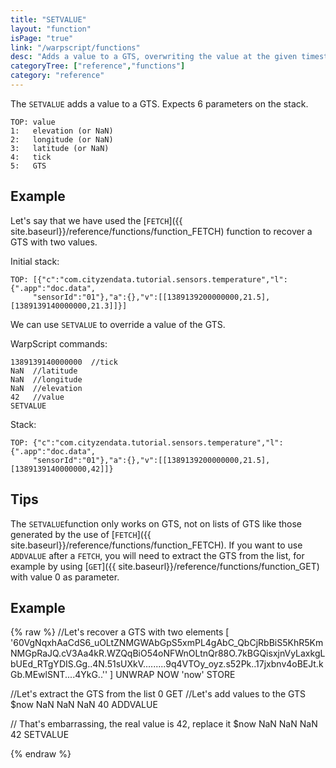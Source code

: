 ```yaml
---
title: "SETVALUE"
layout: "function"
isPage: "true"
link: "/warpscript/functions"
desc: "Adds a value to a GTS, overwriting the value at the given timestamp."
categoryTree: ["reference","functions"]
category: "reference"
---
```



The `SETVALUE` adds a value to a GTS. Expects 6 parameters on the stack.

    TOP: value
    1:   elevation (or NaN)
    2:   longitude (or NaN)
    3:   latitude (or NaN)
    4:   tick
    5:   GTS

## Example ##

Let's say that we have used the [`FETCH`]({{ site.baseurl}}/reference/functions/function_FETCH) function to recover a GTS with two values.

Initial stack:

~~~
TOP: [{"c":"com.cityzendata.tutorial.sensors.temperature","l":{".app":"doc.data",
     "sensorId":"01"},"a":{},"v":[[1389139200000000,21.5],[1389139140000000,21.3]]}]
~~~

We can use `SETVALUE` to override a value of the GTS.

  WarpScript commands:

~~~
1389139140000000  //tick
NaN  //latitude
NaN  //longitude
NaN  //elevation
42   //value
SETVALUE
~~~

  Stack:

~~~
TOP: {"c":"com.cityzendata.tutorial.sensors.temperature","l":{".app":"doc.data",
     "sensorId":"01"},"a":{},"v":[[1389139200000000,21.5],[1389139140000000,42]]}
~~~

## Tips ##

The `SETVALUE`function only works on GTS, not on lists of GTS like those generated by the use of
[`FETCH`]({{ site.baseurl}}/reference/functions/function_FETCH). If you want to use `ADDVALUE` after a `FETCH`, you will need to extract the
GTS from the list, for example by using [`GET`]({{ site.baseurl}}/reference/functions/function_GET) with value 0 as parameter.


## Example ##

{% raw %}
<warp10-warpscript-widget backend="{{backend}}"  exec-endpoint="{{execEndpoint}}">//Let's recover a GTS with two elements
[
  '60VgNqxhAaCdS6_uOLtZNMGWAbGpS5xmPL4gAbC_QbCjRbBiS5KhR5KmNMGpRaJQ.cV3Aa4kR.WZQqBiO54oNFWnOLtnQr88O.7kBGQisxjnVyLaxkgLbUEd_RTgYDIS.Gg..4N.51sUXkV.........9q4VTOy_oyz.s52Pk..17jxbnv4oBEJt.kGb.MEwlSNT....4YkG..''
]
UNWRAP
NOW 'now' STORE

//Let's extract the GTS from the list
0 GET
//Let's add values to the GTS
$now NaN NaN NaN 40 ADDVALUE

// That's embarrassing, the real value is 42, replace it
$now NaN NaN NaN 42 SETVALUE

</warp10-warpscript-widget>
{% endraw %}
